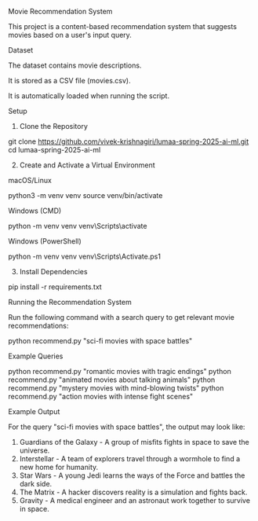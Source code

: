 Movie Recommendation System

This project is a content-based recommendation system that suggests movies based on a user's input query.

Dataset

The dataset contains movie descriptions.

It is stored as a CSV file (movies.csv).

It is automatically loaded when running the script.

Setup

1. Clone the Repository

git clone https://github.com/vivek-krishnagiri/lumaa-spring-2025-ai-ml.git
cd lumaa-spring-2025-ai-ml

2. Create and Activate a Virtual Environment

macOS/Linux

python3 -m venv venv
source venv/bin/activate

Windows (CMD)

python -m venv venv
venv\Scripts\activate

Windows (PowerShell)

python -m venv venv
venv\Scripts\Activate.ps1

3. Install Dependencies

pip install -r requirements.txt

Running the Recommendation System

Run the following command with a search query to get relevant movie recommendations:

python recommend.py "sci-fi movies with space battles"

Example Queries

python recommend.py "romantic movies with tragic endings"
python recommend.py "animated movies about talking animals"
python recommend.py "mystery movies with mind-blowing twists"
python recommend.py "action movies with intense fight scenes"

Example Output

For the query "sci-fi movies with space battles", the output may look like:

1. Guardians of the Galaxy - A group of misfits fights in space to save the universe.
2. Interstellar - A team of explorers travel through a wormhole to find a new home for humanity.
3. Star Wars - A young Jedi learns the ways of the Force and battles the dark side.
4. The Matrix - A hacker discovers reality is a simulation and fights back.
5. Gravity - A medical engineer and an astronaut work together to survive in space.

